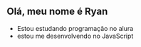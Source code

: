 ## Olá, meu nome é Ryan

- Estou estudando programação no alura
- estou me desenvolvendo no JavaScript 
